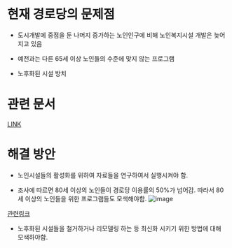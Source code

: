 # 현재 경로당의 문제점
- 도시개발에 중점을 둔 나머지 증가하는 노인인구에 비해 노인복지시설 개발은 늦어지고 있음

- 예전과는 다른 65세 이상 노인들의 수준에 맞지 않는 프로그램

- 노후화된 시설 방치

# 관련 문서
[LINK](https://www.prism.go.kr/homepage/entire/researchDetail.do?researchId=1460000-200400017)

# 해결 방안
- 노인시설들의 활성화를 위하여 자료들을 연구하여서 실행시켜야 함.

- 조사에 따르면 80세 이상의 노인들이 경로당 이용률의 50%가 넘어감. 따라서 80세 이상의 노인들을 위한 프로그램들도 모색해야함.
![image](https://user-images.githubusercontent.com/86522084/171403319-c721e9b4-05a2-4e4d-a41a-0578cf95ad08.png)

[관련링크](http://lps3.www.dbpia.co.kr.libproxy.donga.ac.kr/pdf/pdfView.do?nodeId=NODE07273703)

- 노후화된 시설들을 철거하거나 리모델링 하는 등 최신화 시키기 위한 방법에 대해 모색하야함.

